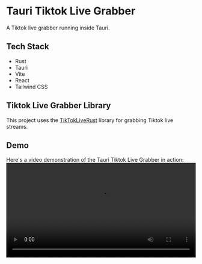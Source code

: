 # Tauri Tiktok Live Grabber

A Tiktok live grabber running inside Tauri.

## Tech Stack

- Rust
- Tauri
- Vite
- React
- Tailwind CSS

## Tiktok Live Grabber Library

This project uses the [TikTokLiveRust](https://github.com/jwdeveloper/TikTokLiveRust) library for grabbing Tiktok live streams.

## Demo

Here's a video demonstration of the Tauri Tiktok Live Grabber in action:
<video src="./public/tauri-tiktok-grabber.mp4" controls width="100%"></video>
